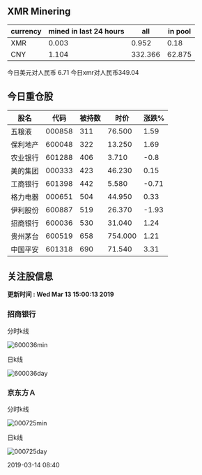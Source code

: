 ## XMR Minering

|currency|mined in last 24 hours|all|in pool|
|---|---|---|---|
|XMR|0.003|0.952|0.18|
|CNY|1.104|332.366|62.875|

今日美元对人民币 6.71	今日xmr对人民币349.04


## 今日重仓股 

|股名|代码|被持数|时价|涨跌%|
|---|---|---|---|---|
|五粮液|000858|311|76.500|1.59|
|保利地产|600048|322|13.250|1.69|
|农业银行|601288|406|3.710|-0.8|
|美的集团|000333|423|46.230|0.15|
|工商银行|601398|442|5.580|-0.71|
|格力电器|000651|504|44.950|0.33|
|伊利股份|600887|519|26.370|-1.93|
|招商银行|600036|530|31.040|1.24|
|贵州茅台|600519|658|754.000|1.21|
|中国平安|601318|690|71.540|3.31|

## 关注股信息
**更新时间 : Wed Mar 13 15:00:13 2019**
### 招商银行 
分时k线

![600036min](http://image.sinajs.cn/newchart/min/n/sh600036.gif)

日k线

![600036day](http://image.sinajs.cn/newchart/daily/n/sh600036.gif)

### 京东方Ａ 
分时k线

![000725min](http://image.sinajs.cn/newchart/min/n/sz000725.gif)

日k线

![000725day](http://image.sinajs.cn/newchart/daily/n/sz000725.gif)

2019-03-14 08:40